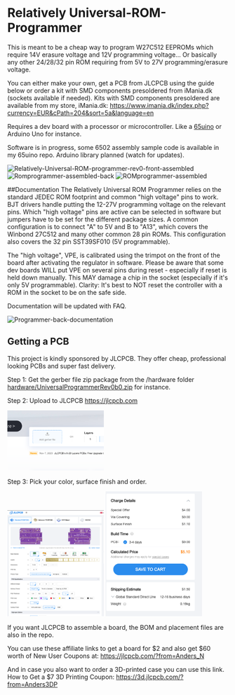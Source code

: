 # Relatively Universal-ROM-Programmer
 
This is meant to be a cheap way to program W27C512 EEPROMs which require 14V erasure voltage and 12V programming voltage... Or basically any other 24/28/32 pin ROM requiring from 5V to 27V programming/erasure voltage. 

You can either make your own, get a PCB from JLCPCB using the guide below or order a kit with SMD components presoldered from iMania.dk (sockets available if needed).
Kits with SMD components presoldered are available from my store, iMania.dk: https://www.imania.dk/index.php?currency=EUR&cPath=204&sort=5a&language=en

Requires a dev board with a processor or microcontroller. Like a [65uino](https://github.com/AndersBNielsen/65uino) or Arduino Uno for instance. 

Software is in progress, some 6502 assembly sample code is available in my 65uino repo. Arduino library planned (watch for updates).

![Relatively-Universal-ROM-programmer-rev0-front-assembled](https://github.com/AndersBNielsen/Relatively-Universal-ROM-Programmer/assets/7676834/0a7f2735-8641-42c2-a1d2-de253550fb94)
![Romprogrammer-assembled-back](https://github.com/AndersBNielsen/Relatively-Universal-ROM-Programmer/assets/7676834/a7d42e57-f92c-425c-8056-8d52cf872a45)
![ROMprogrammer-assembled](https://github.com/AndersBNielsen/Relatively-Universal-ROM-Programmer/assets/7676834/76f9c717-3eef-4829-b960-7c5585a4fdbc)

##Documentation
The Relatively Universal ROM Programmer relies on the standard JEDEC ROM footprint and common "high voltage" pins to work. BJT drivers handle putting the 12-27V programming voltage on the relevant pins. Which "high voltage" pins are active can be selected in software but jumpers have to be set for the different package sizes. A common configuration is to connect "A" to 5V and B to "A13", which covers the Winbond 27C512 and many other common 28 pin ROMs. This configuration also covers the 32 pin SST39SF010 (5V programmable).

The "high voltage", VPE, is calibrated using the trimpot on the front of the board after activating the regulator in software. Please be aware that some dev boards WILL put VPE on several pins during reset - especially if reset is held down manually. This MAY damage a chip in the socket (especially if it's only 5V programmable). 
Clarity: It's best to NOT reset the controller with a ROM in the socket to be on the safe side. 

Documentation will be updated with FAQ.

![Programmer-back-documentation](https://github.com/AndersBNielsen/Relatively-Universal-ROM-Programmer/assets/7676834/4f94149c-8b54-4666-a778-0e467afc1d95)

## Getting a PCB
This project is kindly sponsored by JLCPCB. They offer cheap, professional looking PCBs and super fast delivery.

Step 1: Get the gerber file zip package from the /hardware folder
[hardware/UniversalProgrammerRev0b0.zip](https://github.com/AndersBNielsen/Relatively-Universal-ROM-Programmer/blob/main/hardware/UniversalProgrammerRev0b0.zip) for instance.

Step 2: Upload to JLCPCB https://jlcpcb.com

<img src="https://github.com/AndersBNielsen/65uino/blob/main/images/upload.png?raw=true" alt="Upload" style="width: 220px;">

Step 3: Pick your color, surface finish and order.

<img src="https://github.com/AndersBNielsen/65uino/blob/main/images/settings.png?raw=true" alt="Select settings" style="width: 220px;">

<img src="https://github.com/AndersBNielsen/65uino/blob/main/images/save.png?raw=true" alt="Save your choice" style="width: 220px;">

If you want JLCPCB to assemble a board, the BOM and placement files are also in the repo. 

You can use these affiliate links to get a board for $2 and also get $60 worth of New User Coupons at: https://jlcpcb.com/?from=Anders_N

And in case you also want to order a 3D-printed case you can use this link. 
How to Get a $7 3D Printing Coupon: https://3d.jlcpcb.com/?from=Anders3DP
